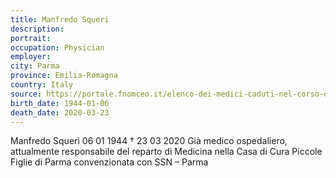 ```yaml
---
title: Manfredo Squeri
description: 
portrait: 
occupation: Physician
employer: 
city: Parma
province: Emilia-Romagna
country: Italy 
source: https://portale.fnomceo.it/elenco-dei-medici-caduti-nel-corso-dellepidemia-di-covid-19/
birth_date: 1944-01-06
death_date: 2020-03-23
---
```


Manfredo Squeri 06 01 1944 †  23 03 2020
Già medico ospedaliero, attualmente responsabile del reparto di Medicina nella Casa di Cura Piccole Figlie di Parma convenzionata con SSN – Parma